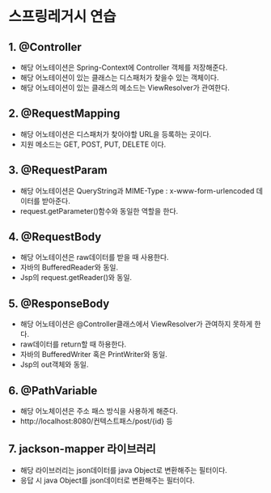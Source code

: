 # 스프링레거시 연습

## 1. @Controller
- 해당 어노테이션은 Spring-Context에 Controller 객체를 저장해준다.
- 해당 어노테이션이 있는 클래스는 디스패처가 찾을수 있는 객체이다.
- 해당 어노테이션이 있는 클래스의 메소드는 ViewResolver가 관여한다.

## 2. @RequestMapping
- 해당 어노테이션은 디스패처가 찾아야할 URL을 등록하는 곳이다.
- 지원 메소드는 GET, POST, PUT, DELETE 이다.

## 3. @RequestParam
- 해당 어노테이션은 QueryString과 MIME-Type : x-www-form-urlencoded 데이터를 받아준다.
- request.getParameter()함수와 동일한 역할을 한다.

## 4. @RequestBody
- 해당 어노테이션은 raw데이터를 받을 때 사용한다.
- 자바의 BufferedReader와 동일.
- Jsp의 request.getReader()와 동일.

## 5. @ResponseBody
- 해당 어노테이션은 @Controller클래스에서 ViewResolver가 관여하지 못하게 한다.
- raw데이터를 return할 때 하용한다.
- 자바의 BufferedWriter 혹은 PrintWriter와 동일.
- Jsp의 out객체와 동일.

## 6. @PathVariable
- 해당 어노체이션은 주소 패스 방식을 사용하게 해준다.
- http://localhost:8080/컨텍스트패스/post/{id} 등

## 7. jackson-mapper 라이브러리
- 해당 라이브러리는 json데이터를 java Object로 변환해주는 필터이다.
- 응답 시 java Object를 json데이터로 변환해주는 필터이다.